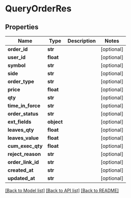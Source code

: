 # QueryOrderRes

## Properties
Name | Type | Description | Notes
------------ | ------------- | ------------- | -------------
**order_id** | **str** |  | [optional] 
**user_id** | **float** |  | [optional] 
**symbol** | **str** |  | [optional] 
**side** | **str** |  | [optional] 
**order_type** | **str** |  | [optional] 
**price** | **float** |  | [optional] 
**qty** | **str** |  | [optional] 
**time_in_force** | **str** |  | [optional] 
**order_status** | **str** |  | [optional] 
**ext_fields** | **object** |  | [optional] 
**leaves_qty** | **float** |  | [optional] 
**leaves_value** | **float** |  | [optional] 
**cum_exec_qty** | **float** |  | [optional] 
**reject_reason** | **str** |  | [optional] 
**order_link_id** | **str** |  | [optional] 
**created_at** | **str** |  | [optional] 
**updated_at** | **str** |  | [optional] 

[[Back to Model list]](../README.md#documentation-for-models) [[Back to API list]](../README.md#documentation-for-api-endpoints) [[Back to README]](../README.md)


